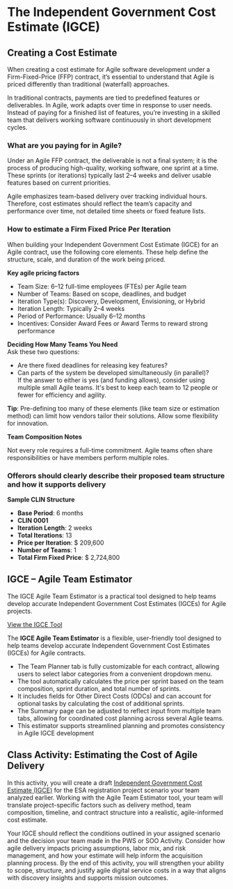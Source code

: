# The Independent Government Cost Estimate (IGCE)

## Creating a Cost Estimate 
When creating a cost estimate for Agile software development under a Firm-Fixed-Price (FFP) contract, it’s essential to understand that Agile is priced differently than traditional (waterfall) approaches.

In traditional contracts, payments are tied to predefined features or deliverables. In Agile, work adapts over time in response to user needs. Instead of paying for a finished list of features, you’re investing in a skilled team that delivers working software continuously in short development cycles.

### What are you paying for in Agile?
Under an Agile FFP contract, the deliverable is not a final system; it is the process of producing high-quality, working software, one sprint at a time. These sprints (or iterations) typically last 2–4 weeks and deliver usable features based on current priorities.

Agile emphasizes team-based delivery over tracking individual hours. Therefore, cost estimates should reflect the team’s capacity and performance over time, not detailed time sheets or fixed feature lists.

### How to estimate a Firm Fixed Price Per Iteration
When building your Independent Government Cost Estimate (IGCE) for an Agile contract, use the following core elements. These help define the structure, scale, and duration of the work being priced.

**Key agile pricing factors**
- Team Size: 6–12 full-time employees (FTEs) per Agile team
- Number of Teams: Based on scope, deadlines, and budget
- Iteration Type(s): Discovery, Development, Envisioning, or Hybrid
- Iteration Length: Typically 2–4 weeks
- Period of Performance: Usually 6–12 months
- Incentives: Consider Award Fees or Award Terms to reward strong performance

**Deciding How Many Teams You Need**</br>
Ask these two questions:
- Are there fixed deadlines for releasing key features?
- Can parts of the system be developed simultaneously (in parallel)?</br>
If the answer to either is yes (and funding allows), consider using multiple small Agile teams. It's best to keep each team to 12 people or fewer for efficiency and agility.

**Tip**: Pre-defining too many of these elements (like team size or estimation method) can limit how vendors tailor their solutions. Allow some flexibility for innovation.

**Team Composition Notes**

Not every role requires a full-time commitment. Agile teams often share responsibilities or have members perform multiple roles.


### Offerors should clearly describe their proposed team structure and how it supports delivery

**Sample CLIN Structure**</br>
- **Base Period**: 6 months
- **CLIN 0001**
- **Iteration Length**: 2 weeks
- **Total Iterations**: 13
- **Price per Iteration**: $ 209,600
- **Number of Teams**: 1
- **Total Firm Fixed Price**: $ 2,724,800

## IGCE – Agile Team Estimator
The IGCE Agile Team Estimator is a practical tool designed to help teams develop accurate Independent Government Cost Estimates (IGCEs) for Agile projects.

[View the IGCE Tool](https://docs.google.com/spreadsheets/d/1d-4_YvhplWhIyl09KnlK-AT4fexjBdPXAw4FiqZRWDA/edit?usp=sharing)

The **IGCE Agile Team Estimator** is a flexible, user-friendly tool designed to help teams develop accurate Independent Government Cost Estimates (IGCEs) for Agile contracts.
- The Team Planner tab is fully customizable for each contract, allowing users to select labor categories from a convenient dropdown menu.
- The tool automatically calculates the price per sprint based on the team composition, sprint duration, and total number of sprints.
- It includes fields for Other Direct Costs (ODCs) and can account for optional tasks by calculating the cost of additional sprints.
- The Summary page can be adjusted to reflect input from multiple team tabs, allowing for coordinated cost planning across several Agile teams.
- This estimator supports streamlined planning and promotes consistency in Agile IGCE development

## Class Activity: Estimating the Cost of Agile Delivery
In this activity, you will create a draft [Independent Government Cost Estimate (IGCE)](https://docs.google.com/spreadsheets/d/1d-4_YvhplWhIyl09KnlK-AT4fexjBdPXAw4FiqZRWDA/edit?usp=sharing) for the ESA registration project scenario your team analyzed earlier. Working with the Agile Team Estimator tool, your team will translate project-specific factors such as delivery method, team composition, timeline, and contract structure into a realistic, agile-informed cost estimate.

Your IGCE should reflect the conditions outlined in your assigned scenario and the decision your team made in the PWS or SOO Activity. Consider how agile delivery impacts pricing assumptions, labor mix, and risk management, and how your estimate will help inform the acquisition planning process.
By the end of this activity, you will strengthen your ability to scope, structure, and justify agile digital service costs in a way that aligns with discovery insights and supports mission outcomes.


